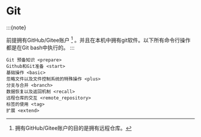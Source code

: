 # Git

:::{note}

前提拥有GitHub/Gitee账户 [^id2] 。并且在本机中拥有git软件。以下所有命令行操作都是在Git bash中执行的。
:::

```{toctree}
Git 预备知识 <prepare>
Github和Git准备 <start>
基础操作 <basic>
忽略文件以及文件控制系统的特殊操作 <plus>
分支与合并 <branch>
数据恢复以及返回机制 <recall>
远程仓库的交互 <remote_repository>
标签的使用 <tag>
扩展 <extend>
```
 
[^id2]: 拥有GitHub/Gitee账户的目的是拥有远程仓库。
